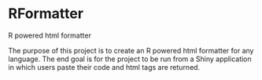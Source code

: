 RFormatter
==========

R powered html formatter


The purpose of this project is to create an R powered html formatter for any language.  The end goal is for the project to be run from a Shiny application in which users paste their code and html tags are returned.
